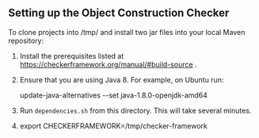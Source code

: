 Setting up the Object Construction Checker
------------------------------------------

To clone projects into /tmp/ and install two jar files into your local Maven repository:

1. Install the prerequisites listed at https://checkerframework.org/manual/#build-source .

2. Ensure that you are using Java 8.  For example, on Ubuntu run:

    update-java-alternatives --set java-1.8.0-openjdk-amd64

3. Run `dependencies.sh` from this directory.  This will take several minutes.

4. export CHECKERFRAMEWORK=/tmp/checker-framework
